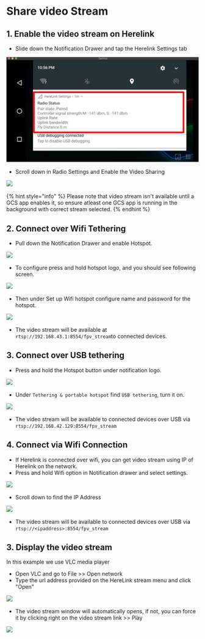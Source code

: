 # Share video Stream

## 1. Enable the video stream on Herelink

* Slide down the Notification Drawer and tap the Herelink Settings tab

![](../../.gitbook/assets/settings-app.jpg)

* Scroll down in Radio Settings and Enable the Video Sharing

![](../../.gitbook/assets/video-sharing.jpg)

{% hint style="info" %}
Please note that video stream isn't available until a GCS app enables it, so ensure atleast one GCS app is running in the background with correct stream selected.
{% endhint %}

## 2. Connect over Wifi Tethering

* Pull down the Notification Drawer and enable Hotspot.

![](../../.gitbook/assets/device-2020-02-14-143024.png)

* To configure press and hold hotspot logo, and you should see following screen.

![](../../.gitbook/assets/device-2020-02-14-143404.png)

* Then under Set up Wifi hotspot configure name and password for the hotspot.

![](../../.gitbook/assets/password.png)

* The video stream will be available at `rtsp://192.168.43.1:8554/fpv_stream`to connected devices.

## 3. Connect over USB tethering

* Press and hold the Hotspot button under notification logo.

![](../../.gitbook/assets/device-2020-02-14-143024.png)

* Under `Tethering & portable hotspot` find `USB tethering`, turn it on.

![](../../.gitbook/assets/device-2020-02-14-143404.png)

* The video stream will be available to connected devices over USB via `rtsp://192.168.42.129:8554/fpv_stream`

## 4. Connect via Wifi Connection

* If Herelink is connected over wifi, you can get video stream using IP of Herelink on the network.
* Press and hold Wifi option in Notification drawer and select settings.

![](../../.gitbook/assets/device-2020-02-14-144314.png)

* Scroll down to find the IP Address

![](../../.gitbook/assets/device-2020-02-14-144436.png)

* The video stream will be available to connected devices over USB via `rtsp://<ipaddress>:8554/fpv_stream`

## 3. Display the video stream

In this example we use VLC media player

* Open VLC and go to File &gt;&gt; Open network
* Type the url address provided on the HereLink stream menu and click "Open" 

![](../../.gitbook/assets/vlc-stream.png)

* The video stream window will automatically opens, if not, you can force it by clicking right on the video stream link &gt;&gt; Play

![](../../.gitbook/assets/vlc_2.png)

